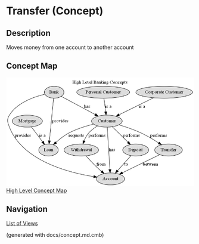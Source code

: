 # Transfer (Concept)
## Description
Moves money from one account to another account


## Concept Map
![High Level Banking Concepts](../../mybank/concepts/concept-view.png)
[High Level Concept Map](../../mybank/concepts/concept-view.md)


## Navigation
[List of Views](../../views.md)

(generated with docs/concept.md.cmb)
